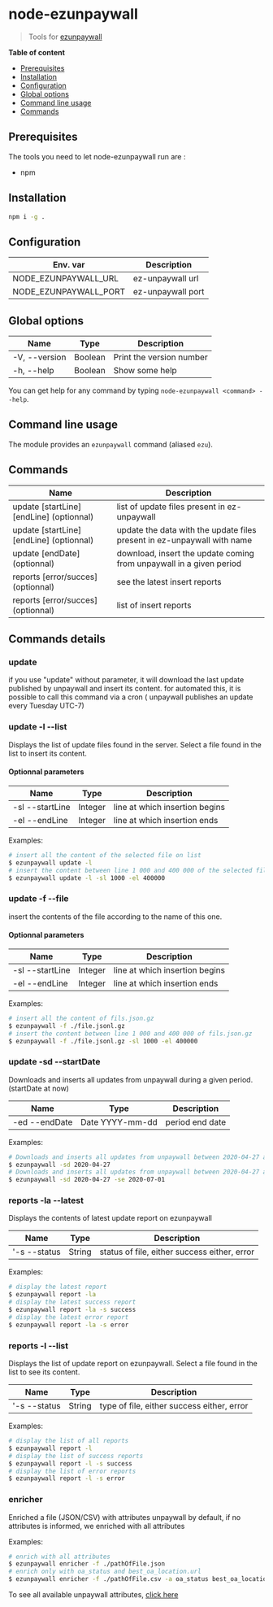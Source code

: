# node-ezunpaywall

> Tools for [ezunpaywall](https://github.com/ezpaarse-project/ez-unpaywall)


**Table of content**
- [Prerequisites](#prerequisites)
- [Installation](#Installation)
- [Configuration](#Configuration)
- [Global options](#Global-options)
- [Command line usage](#Command-line-usage)
- [Commands](#Commands)

## Prerequisites

The tools you need to let node-ezunpaywall run are :
* npm

## Installation

```bash
npm i -g .
 ```

## Configuration

| Env. var | Description |
| --- | --- |
| NODE_EZUNPAYWALL_URL | ez-unpaywall url |
| NODE_EZUNPAYWALL_PORT | ez-unpaywall port |

## Global options

| Name | Type | Description |
| --- | --- | --- |
| -V, --version | Boolean | Print the version number |
| -h, --help | Boolean | Show some help |

You can get help for any command by typing `node-ezunpaywall <command> --help`.

## Command line usage

The module provides an `ezunpaywall` command (aliased `ezu`).

## Commands

| Name | Description |
| --- | --- |
| update <list> [startLine] [endLine] (optionnal) | list of update files present in ez-unpaywall |
| update <file> [startLine] [endLine] (optionnal) | update the data with the update files present in ez-unpaywall with name |
| update <startDate> [endDate] (optionnal) | download, insert the update coming from unpaywall in a given period |
| reports <latest> [error/succes] (optionnal) | see the latest insert reports |
| reports <list> [error/succes] (optionnal) | list of insert reports |

## Commands details

### update

if you use "update" without parameter, it will download the last update published by unpaywall and insert its content.
for automated this, it is possible to call this command via a cron (
unpaywall publishes an update every Tuesday UTC-7)

### update -l --list

Displays the list of update files found in the server.
Select a file found in the list to insert its content.

#### Optionnal parameters

| Name | Type | Description |
| --- | --- | --- |
| -sl --startLine | Integer | line at which insertion begins |
| -el --endLine | Integer | line at which insertion ends |

Examples:
```bash
# insert all the content of the selected file on list
$ ezunpaywall update -l
# insert the content between line 1 000 and 400 000 of the selected file on list
$ ezunpaywall update -l -sl 1000 -el 400000
```

### update -f --file

insert the contents of the file according to the name of this one.

#### Optionnal parameters

| Name | Type | Description |
| --- | --- | --- |
| -sl --startLine | Integer | line at which insertion begins |
| -el --endLine | Integer | line at which insertion ends |

Examples:
```bash
# insert all the content of fils.json.gz
$ ezunpaywall -f ./file.jsonl.gz 
# insert the content between line 1 000 and 400 000 of fils.json.gz
$ ezunpaywall -f ./file.jsonl.gz -sl 1000 -el 400000
```

### update -sd --startDate

Downloads and inserts all updates from unpaywall during a given period. (startDate at now)

| Name | Type | Description |
| --- | --- | --- |
| -ed --endDate | Date YYYY-mm-dd | period end date |

Examples:
```bash
# Downloads and inserts all updates from unpaywall between 2020-04-27 and now
$ ezunpaywall -sd 2020-04-27
# Downloads and inserts all updates from unpaywall between 2020-04-27 and 2020-07-01 
$ ezunpaywall -sd 2020-04-27 -se 2020-07-01
```

### reports -la --latest

Displays the contents of latest update report on ezunpaywall

| Name | Type | Description |
| --- | --- | --- |
| '-s --status | String | status of file, either success either, error |

Examples:
```bash
# display the latest report
$ ezunpaywall report -la
# display the latest success report
$ ezunpaywall report -la -s success
# display the latest error report
$ ezunpaywall report -la -s error
```

### reports -l --list

Displays the list of update report on ezunpaywall.
Select a file found in the list to see its content.

| Name | Type | Description |
| --- | --- | --- |
| '-s --status | String | type of file, either success either, error |

Examples:
```bash
# display the list of all reports
$ ezunpaywall report -l
# display the list of success reports
$ ezunpaywall report -l -s success
# display the list of error reports
$ ezunpaywall report -l -s error
```

### enricher 

Enriched a file (JSON/CSV) with attributes unpaywall
by default, if no attributes is informed, we enriched with all attributes

Examples:
```bash
# enrich with all attributes
$ ezunpaywall enricher -f ./pathOfFile.json
# enrich only with oa_status and best_oa_location.url
$ ezunpaywall enricher -f ./pathOfFile.csv -a oa_status best_oa_location.url
```

To see all available unpaywall attributes, [click here](https://github.com/ezpaarse-project/ez-unpaywall/tree/master#object-structure)